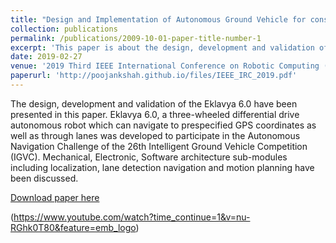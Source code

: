 ```yaml
---
title: "Design and Implementation of Autonomous Ground Vehicle for constrained environments"
collection: publications
permalink: /publications/2009-10-01-paper-title-number-1
excerpt: 'This paper is about the design, development and validation of the Eklavya 6.0, a three-wheeled differential drive autonomous robot which can navigate to prespecified GPS coordinates as well as through lanes was developed to participate in the Autonomous Navigation Challenge of the 26th Intelligent Ground Vehicle Competition(IGVC).'
date: 2019-02-27
venue: '2019 Third IEEE International Conference on Robotic Computing (IRC)'
paperurl: 'http://poojankshah.github.io/files/IEEE_IRC_2019.pdf'
---
```

The design, development and validation of the Eklavya 6.0 have been presented in this paper. Eklavya 6.0, a three-wheeled differential drive autonomous robot which can navigate to prespecified GPS coordinates as well as through lanes was developed to participate in the Autonomous Navigation Challenge of the 26th Intelligent Ground Vehicle Competition (IGVC). Mechanical, Electronic, Software architecture sub-modules including localization, lane detection navigation and motion planning have been discussed.


[Download paper here](http://poojankshah.github.io/files/IEEE_IRC_2019.pdf)

(https://www.youtube.com/watch?time_continue=1&v=nu-RGhk0T80&feature=emb_logo) 
